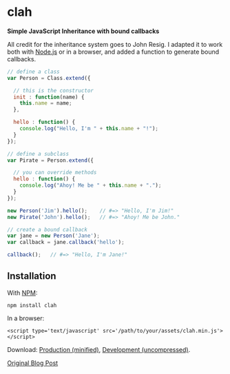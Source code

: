 # clah

**Simple JavaScript Inheritance with bound callbacks**

All credit for the inheritance system goes to John Resig. I adapted it to work both with [Node.js](http://nodejs.org) or in a browser, and added a function to generate bound callbacks.

```js
// define a class
var Person = Class.extend({

  // this is the constructor
  init : function(name) {
    this.name = name;
  },

  hello : function() {
    console.log("Hello, I'm " + this.name + "!");
  }
});

// define a subclass
var Pirate = Person.extend({

  // you can override methods
  hello : function() {
    console.log("Ahoy! Me be " + this.name + ".");
  }
});

new Person('Jim').hello();    // #=> "Hello, I'm Jim!"
new Pirate('John').hello();   // #=> "Ahoy! Me be John."

// create a bound callback
var jane = new Person('Jane');
var callback = jane.callback('hello');

callback();   // #=> "Hello, I'm Jane!"
```

## Installation

With [NPM](https://npmjs.org):

    npm install clah

In a browser:

    <script type='text/javascript' src='/path/to/your/assets/clah.min.js'></script>

Download: [Production (minified)](https://raw.github.com/AlphaHydrae/clah/master/lib/class.min.js), [Development (uncompressed)](https://raw.github.com/AlphaHydrae/clah/master/lib/class.js).

[Original Blog Post](http://ejohn.org/blog/simple-javascript-inheritance/)
